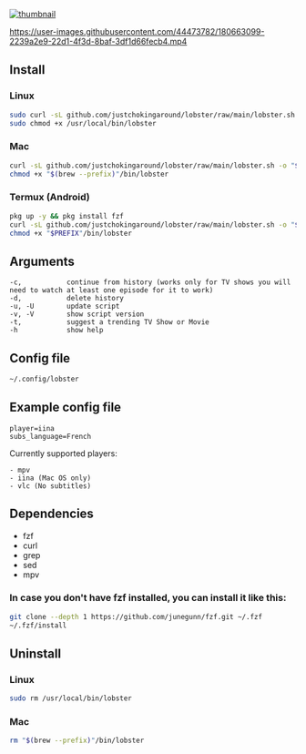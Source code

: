 [![thumbnail](https://user-images.githubusercontent.com/44473782/182946079-a05a6075-041e-473a-88fa-590f44ac6899.png)](https://youtu.be/j7cI7a-gRUo)

https://user-images.githubusercontent.com/44473782/180663099-2239a2e9-22d1-4f3d-8baf-3df1d66fecb4.mp4

## Install
### Linux
```sh
sudo curl -sL github.com/justchokingaround/lobster/raw/main/lobster.sh -o /usr/local/bin/lobster &&
sudo chmod +x /usr/local/bin/lobster
```

### Mac
```sh
curl -sL github.com/justchokingaround/lobster/raw/main/lobster.sh -o "$(brew --prefix)"/bin/lobster &&
chmod +x "$(brew --prefix)"/bin/lobster
```

### Termux (Android)
```sh
pkg up -y && pkg install fzf
curl -sL github.com/justchokingaround/lobster/raw/main/lobster.sh -o "$PREFIX"/bin/lobster
chmod +x "$PREFIX"/bin/lobster
```

## Arguments
```
-c,           continue from history (works only for TV shows you will need to watch at least one episode for it to work)
-d,           delete history
-u, -U        update script
-v, -V        show script version
-t,           suggest a trending TV Show or Movie
-h            show help
```

## Config file
```sh
~/.config/lobster
```
## Example config file
```
player=iina
subs_language=French
```
Currently supported players:
```
- mpv
- iina (Mac OS only)
- vlc (No subtitles)
```

## Dependencies
- fzf 
- curl
- grep
- sed
- mpv

### In case you don't have fzf installed, you can install it like this:
```sh
git clone --depth 1 https://github.com/junegunn/fzf.git ~/.fzf
~/.fzf/install
```

## Uninstall
### Linux
```sh
sudo rm /usr/local/bin/lobster
```

### Mac
```sh
rm "$(brew --prefix)"/bin/lobster
```

